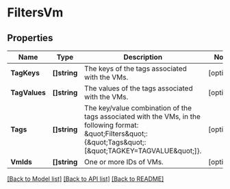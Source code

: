 # FiltersVm

## Properties

Name | Type | Description | Notes
------------ | ------------- | ------------- | -------------
**TagKeys** | **[]string** | The keys of the tags associated with the VMs. | [optional] 
**TagValues** | **[]string** | The values of the tags associated with the VMs. | [optional] 
**Tags** | **[]string** | The key/value combination of the tags associated with the VMs, in the following format: \&quot;Filters\&quot;:{\&quot;Tags\&quot;:[\&quot;TAGKEY&#x3D;TAGVALUE\&quot;]}. | [optional] 
**VmIds** | **[]string** | One or more IDs of VMs. | [optional] 

[[Back to Model list]](../README.md#documentation-for-models) [[Back to API list]](../README.md#documentation-for-api-endpoints) [[Back to README]](../README.md)


